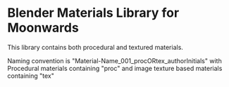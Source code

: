 <h1> Blender Materials Library for Moonwards</h1>
<p>This library contains both procedural and textured materials.</p>
<p>Naming convention is "Material-Name_001_procORtex_authorInitials" with Procedural materials containing "proc" and image texture based materials containing "tex"</p>
